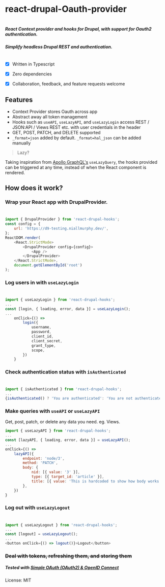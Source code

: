 # react-drupal-Oauth-provider
#
##### React Context provider and hooks for Drupal, with support for Oauth2 authentication. 
##### Simplify headless Drupal REST and authentication.
#
#
- [x] Written in Typescript
- [x] Zero dependencies
- [x] Collaboration, feedback, and feature requests welcome


## Features
 - Context Provider stores Oauth across app
 - Abstract away all token management
 - Hooks such as `useAPI`, `useLazyAPI`, and `useLazyLogin` access REST / JSON:API / Views REST etc. with user credentials in the header
 - GET, POST, PATCH, and DELETE supported
 - `_format=json` added by default. `_format=hal_json` can be added manually

>  Lazy?

Taking inspiration from [Apollo GraphQL's](https://www.apollographql.com/docs/react/data/queries#manual-execution-with-uselazyquery) `useLazyQuery`, the hooks provided can be triggered at any time, instead of when the React component is rendered.

## How does it work?

### Wrap your React app with DrupalProvider.
#
```javascript
import { DrupalProvider } from 'react-drupal-hooks';
const config = {
	url: 'https://d9-testing.niallmurphy.dev/',
};
ReactDOM.render(
	<React.StrictMode>
		<DrupalProvider config={config}>
			<App />
		</DrupalProvider>
	</React.StrictMode>,
	document.getElementById('root')
);
```
### Log users in with `useLazyLogin`
#
```javascript
import { useLazyLogin } from 'react-drupal-hooks';
...
const [login, { loading, error, data }] = useLazyLogin();
...
    onClick={() =>
    	login({
    		username,
    		password,
    		client_id,
    		client_secret,
    		grant_type,
    		scope,
    	})
    }
```
### Check authentication status with `isAuthenticated`
#
```javascript
import { isAuthenticated } from 'react-drupal-hooks';
...
{isAuthenticated() ? 'You are authenticated': 'You are not authenticated'}
```
### Make queries with `useAPI` or `useLazyAPI`
Get, post, patch, or delete any data you need. eg. Views.
```javascript
import { useLazyAPI } from 'react-drupal-hooks';
...
const [lazyAPI, { loading, error, data }] = useLazyAPI();
...
onClick={() =>
	lazyAPI({
		endpoint: 'node/3',
		method: 'PATCH',
		body: {
			nid: [{ value: '3' }],
			type: [{ target_id: 'article' }],
			title: [{ value: 'This is hardcoded to show how body works.' }],
		},
	})
}
```
### Log out with `useLazyLogout`
#
```javascript
import { useLazyLogout } from 'react-drupal-hooks';
...
const [logout] = useLazyLogout();
...
<button onClick={() => logout()}>Logout</button>
```
### ~~Deal with tokens, refreshing them, and storing them~~



##### Tested with [Simple OAuth (OAuth2) & OpenID Connect](https://www.drupal.org/project/simple_oauth/)



License: MIT
